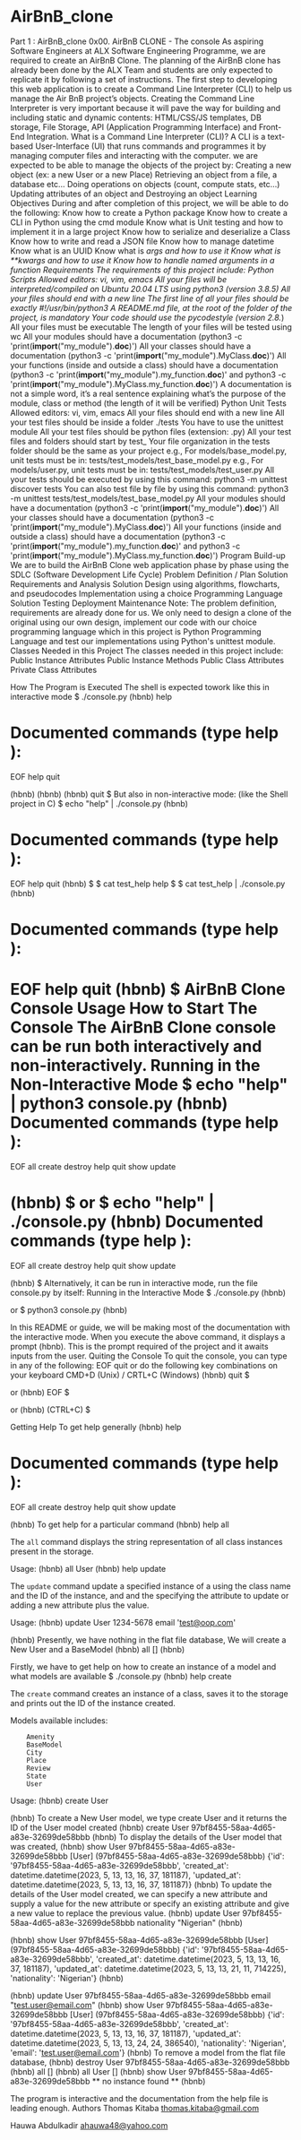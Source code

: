 # AirBnB_clone
Part 1 :  AirBnB_clone 
0x00. AirBnB CLONE - The console
As aspiring Software Engineers at ALX Software Engineering Programme, we are required to create an AirBnB Clone. The planning of the AirBnB clone has already been done by the ALX Team and students are only expected to replicate it by following a set of instructions. 
The first step to developing this web application is to create a Command Line Interpreter (CLI) to help us manage the Air BnB project’s objects. Creating the Command Line Interpreter is very important because it will pave the way for building and including static and dynamic contents: HTML/CSS/JS templates, DB storage, File Storage, API (Application Programming Interface) and Front-End Integration.
What is a Command Line Interpreter (CLI)?
A CLI is a text-based User-Interface (UI) that runs commands and programmes it by managing computer files and interacting with the computer. we  are expected to be able to manage the objects of the project by:
Creating a new object (ex: a new User or a new Place)
Retrieving an object from a file, a database etc…
Doing operations on objects (count, compute stats, etc…)
Updating attributes of an object and 
Destroying an object
Learning Objectives
During and after completion  of this project, we will be able to do the following:
Know how to create a Python package
Know how to create a CLI in Python using the cmd module
Know what is Unit testing and how to implement it in a large project
Know how to serialize and deserialize a Class
Know how to write and read a JSON file
Know how to manage datetime
Know what is an UUID
Know what is *args and how to use it
Know what is **kwargs and how to use it
Know how to handle named arguments in a function
Requirements
The requirements of this project include:
Python Scripts
Allowed editors: vi, vim, emacs
All your files will be interpreted/compiled on Ubuntu 20.04 LTS using python3 (version 3.8.5)
All your files should end with a new line
The first line of all your files should be exactly #!/usr/bin/python3
A README.md file, at the root of the folder of the project, is mandatory
Your code should use the pycodestyle (version 2.8.*)
All your files must be executable
The length of your files will be tested using wc
All your modules should have a documentation (python3 -c 'print(__import__("my_module").__doc__)')
All your classes should have a documentation (python3 -c 'print(__import__("my_module").MyClass.__doc__)')
All your functions (inside and outside a class) should have a documentation (python3 -c 'print(__import__("my_module").my_function.__doc__)' and python3 -c 'print(__import__("my_module").MyClass.my_function.__doc__)')
A documentation is not a simple word, it’s a real sentence explaining what’s the purpose of the module, class or method (the length of it will be verified)
Python Unit Tests
Allowed editors: vi, vim, emacs
All your files should end with a new line
All your test files should be inside a folder ./tests
You have to use the unittest module
All your test files should be python files (extension: .py)
All your test files and folders should start by test_
Your file organization in the tests folder should be the same as your project
e.g., For models/base_model.py, unit tests must be in: tests/test_models/test_base_model.py
e.g., For models/user.py, unit tests must be in: tests/test_models/test_user.py
All your tests should be executed by using this command: python3 -m unittest discover tests
You can also test file by file by using this command: python3 -m unittest tests/test_models/test_base_model.py
All your modules should have a documentation (python3 -c 'print(__import__("my_module").__doc__)')
All your classes should have a documentation (python3 -c 'print(__import__("my_module").MyClass.__doc__)')
All your functions (inside and outside a class) should have a documentation (python3 -c 'print(__import__("my_module").my_function.__doc__)' and python3 -c 'print(__import__("my_module").MyClass.my_function.__doc__)')
Program Build-up
We are to build the AirBnB Clone web application phase by phase using the SDLC (Software Development Life Cycle)
Problem Definition / Plan
Solution Requirements and Analysis
Solution Design using algorithms, flowcharts, and pseudocodes
Implementation using a choice Programming Language
Solution Testing
Deployment
Maintenance
Note: The problem definition, requirements are already done for us. We only need to design a clone of the original using our own design, implement our code with our choice programming language which in this project is Python Programming Language and test our implementations using Python's unittest module.
Classes Needed in this Project
The classes needed in this project include:
Public Instance Attributes
Public Instance Methods
Public Class Attributes
Private Class Attributes


How The Program is Executed
The  shell is expected towork like this in interactive mode
$ ./console.py
(hbnb) help

Documented commands (type help <topic>):
========================================
EOF  help  quit

(hbnb) 
(hbnb) 
(hbnb) quit
$
But also in non-interactive mode: (like the Shell project in C)
$ echo "help" | ./console.py
(hbnb)

Documented commands (type help <topic>):
========================================
EOF  help  quit
(hbnb) 
$
$ cat test_help
help
$
$ cat test_help | ./console.py
(hbnb)

Documented commands (type help <topic>):
========================================
EOF  help  quit
(hbnb) 
$
AirBnB Clone Console Usage
How to Start The Console
The AirBnB Clone console can be run both interactively and non-interactively.
Running in the Non-Interactive Mode
$ echo "help" | python3 console.py
(hbnb)
Documented commands (type help <topic>):
========================================
EOF  all  create  destroy  help  quit  show  update

(hbnb)
$
or
$ echo "help" | ./console.py
(hbnb)
Documented commands (type help <topic>):
========================================
EOF  all  create  destroy  help  quit  show  update

(hbnb)
$
Alternatively, it can be run in interactive mode, run the file console.py by itself:
Running in the Interactive Mode
$ ./console.py
(hbnb)

or
$ python3 console.py
(hbnb)

In this README or guide, we will be making most of the documentation with the interactive mode.
When you execute the above command, it displays a prompt (hbnb). This is the prompt required of the project and it awaits inputs from the user.
Quiting the Console
To quit the console, you can type in any of the following:
EOF
quit
or do the following key combinations on your keyboard
CMD+D (Unix) / CRTL+C (Windows)
(hbnb) quit
$

or
(hbnb) EOF
$

or
(hbnb) (CTRL+C)
$

Getting Help
To get help generally
(hbnb) help

Documented commands (type help <topic>):
========================================
EOF  all  create  destroy  help  quit  show  update

(hbnb)
To get help for a particular command
(hbnb) help all

The `all` command displays the string representation of all class instances present in the storage.

Usage:
(hbnb) all User
(hbnb) help update

The `update` command update a specified instance of a using the class name and the ID of the instance, and and the specifying the attribute to update or adding a new attribute plus the value.

Usage:
(hbnb) update User 1234-5678 email 'test@oop.com'

(hbnb)
Presently, we have nothing in the flat file database, We will create a New User and a BaseModel
(hbnb) all
[]
(hbnb)

Firstly, we have to get help on how to create an instance of a model and what models are available
$ ./console.py
(hbnb) help create

The `create` command creates an instance of a class, saves it to the storage and prints out the ID of the instance created.

Models available includes:

        Amenity
        BaseModel
        City
        Place
        Review
        State
        User

Usage:
(hbnb) create User

(hbnb)
To create a New User model, we type create User and it returns the ID of the User model created
(hbnb) create User
97bf8455-58aa-4d65-a83e-32699de58bbb
(hbnb)
To display the details of the User model that was created,
(hbnb) show User 97bf8455-58aa-4d65-a83e-32699de58bbb
[User] (97bf8455-58aa-4d65-a83e-32699de58bbb) {'id': '97bf8455-58aa-4d65-a83e-32699de58bbb', 'created_at': datetime.datetime(2023, 5, 13, 13, 16, 37, 181187), 'updated_at': datetime.datetime(2023, 5, 13, 13, 16, 37, 181187)}
(hbnb)
To update the details of the User model created, we can specify a new attribute and supply a value for the new attribute or specify an existing attribute and give a new value to replace the previous value.
(hbnb) update User 97bf8455-58aa-4d65-a83e-32699de58bbb nationality "Nigerian"
(hbnb)

(hbnb) show User 97bf8455-58aa-4d65-a83e-32699de58bbb
[User] (97bf8455-58aa-4d65-a83e-32699de58bbb) {'id': '97bf8455-58aa-4d65-a83e-32699de58bbb', 'created_at': datetime.datetime(2023, 5, 13, 13, 16, 37, 181187), 'updated_at': datetime.datetime(2023, 5, 13, 13, 21, 11, 714225), 'nationality': 'Nigerian'}
(hbnb)

(hbnb) update User 97bf8455-58aa-4d65-a83e-32699de58bbb email "test.user@email.com"
(hbnb) show User 97bf8455-58aa-4d65-a83e-32699de58bbb
[User] (97bf8455-58aa-4d65-a83e-32699de58bbb) {'id': '97bf8455-58aa-4d65-a83e-32699de58bbb', 'created_at': datetime.datetime(2023, 5, 13, 13, 16, 37, 181187), 'updated_at': datetime.datetime(2023, 5, 13, 13, 24, 24, 386540), 'nationality': 'Nigerian', 'email': 'test.user@email.com'}
(hbnb)
To remove a model from the flat file database,
(hbnb) destroy User 97bf8455-58aa-4d65-a83e-32699de58bbb
(hbnb) all
[]
(hbnb) all User
[]
(hbnb) show User 97bf8455-58aa-4d65-a83e-32699de58bbb
** no instance found **
(hbnb)

The program is interactive and the documentation from the help file is leading enough.
Authors
Thomas Kitaba <thomas.kitaba@gmail.com>

Hauwa Abdulkadir <ahauwa48@yahoo.com>




